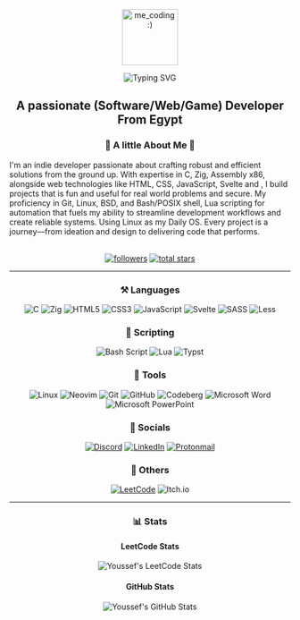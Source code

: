 <div align="center">

<img src="https://external-content.duckduckgo.com/iu/?u=https%3A%2F%2Fmedia.tenor.com%2FNCRHhqkXrJYAAAAj%2Fprogrammers-go-internet.gif&f=1&nofb=1&ipt=55d092dfa5ca1a35c080eaa64b4644e919fc61c8607f92f5bc7911f662a0499f" alt="me_coding :)" style="width:100px;"/>

![Typing SVG](https://readme-typing-svg.herokuapp.com?font=Noto+Sans&weight=800&size=40&letterSpacing=2px&duration=2000&pause=2000&color=ffffff&center=true&vCenter=true&width=600&lines=Youssef+Mohamed+Abbas)

## **A passionate (Software/Web/Game) Developer From Egypt**

### 🌟 A little About Me 🌟

<div align="left">
I'm an indie developer passionate about crafting robust and efficient solutions from the ground up. With expertise in C, Zig, Assembly x86, alongside web technologies like HTML, CSS, JavaScript, Svelte and , I build projects that is fun and useful for real world problems and secure. My proficiency in Git, Linux, BSD, and Bash/POSIX shell, Lua scripting for automation that fuels my ability to streamline development workflows and create reliable systems. Using Linux as my Daily OS. Every project is a journey—from ideation and design to delivering code that performs.
</div>
<br>
   <p align="center">
      <a href="https://github.com/YoussefMAbbas?tab=followers">
         <img alt="followers" title="Follow me on Github" src="https://custom-icon-badges.demolab.com/github/followers/YoussefMAbbas?color=236ad3&labelColor=1155ba&style=for-the-badge&logo=person-add&label=Followers&logoColor=white"/></a>
      <a href="https://github.com/YoussefMAbbas?tab=repositories&sort=stargazers">
         <img alt="total stars" title="Total stars on GitHub" src="https://custom-icon-badges.demolab.com/github/stars/YoussefMAbbas?color=55960c&style=for-the-badge&labelColor=488207&logo=star"/></a>
   </p>

---

### ⚒️ Languages

![C](https://img.shields.io/badge/c-%2300599C.svg?style=for-the-badge&logo=c&logoColor=white)
![Zig](https://img.shields.io/badge/Zig-%23F7A41D.svg?style=for-the-badge&logo=zig&logoColor=white)
![HTML5](https://img.shields.io/badge/html5-%23E34F26.svg?style=for-the-badge&logo=html5&logoColor=white)
![CSS3](https://img.shields.io/badge/css3-%231572B6.svg?style=for-the-badge&logo=css3&logoColor=white)
![JavaScript](https://img.shields.io/badge/javascript-%23323330.svg?style=for-the-badge&logo=javascript&logoColor=%23F7DF1E)
![Svelte](https://img.shields.io/badge/svelte-%23f1413d.svg?style=for-the-badge&logo=svelte&logoColor=white)
![SASS](https://img.shields.io/badge/SASS-hotpink.svg?style=for-the-badge&logo=SASS&logoColor=white)
![Less](https://img.shields.io/badge/less-2B4C80?style=for-the-badge&logo=less&logoColor=white)

### 📜 Scripting

![Bash Script](https://img.shields.io/badge/bash_script-%23121011.svg?style=for-the-badge&logo=gnu-bash&logoColor=white)
![Lua](https://img.shields.io/badge/lua-%232C2D72.svg?style=for-the-badge&logo=lua&logoColor=white)
![Typst](https://img.shields.io/badge/typst-239DAD.svg?style=for-the-badge&logo=typst&logoColor=white)

### 🧰 Tools

![Linux](https://img.shields.io/badge/Linux-FCC624?style=for-the-badge&logo=linux&logoColor=black)
![Neovim](https://img.shields.io/badge/NeoVim-%2357A143.svg?&style=for-the-badge&logo=neovim&logoColor=white)
![Git](https://img.shields.io/badge/git-%23F05033.svg?style=for-the-badge&logo=git&logoColor=white)
![GitHub](https://img.shields.io/badge/github-%23121011.svg?style=for-the-badge&logo=github&logoColor=white)
![Codeberg](https://img.shields.io/badge/Codeberg-2185D0?style=for-the-badge&logo=Codeberg&logoColor=white)
![Microsoft Word](https://img.shields.io/badge/Microsoft_Word-2B579A?style=for-the-badge&logo=microsoft-word&logoColor=white)
![Microsoft PowerPoint](https://img.shields.io/badge/Microsoft_PowerPoint-B7472A?style=for-the-badge&logo=microsoft-powerpoint&logoColor=white)

### 💬 Socials

<a href="https://discordapp.com/users/838922079540609026">![Discord](https://img.shields.io/badge/Discord-%235865F2.svg?style=for-the-badge&logo=discord&logoColor=white)</a>
<a href="https://eg.linkedin.com/in/youssefmabbas">![LinkedIn](https://img.shields.io/badge/linkedin-%230077B5.svg?style=for-the-badge&logo=linkedin&logoColor=white)</a>
<a href="mailto:youssefabbasofficial@protonmail.com">![Protonmail](https://img.shields.io/badge/ProtonMail-8B89CC?style=for-the-badge&logo=protonmail&logoColor=white)</a>

### 🫙 Others

<a href="https://leetcode.com/u/Youssef_Abbas/">![LeetCode](https://img.shields.io/badge/LeetCode-000000?style=for-the-badge&logo=LeetCode&logoColor=#d16c06)</a>
![Itch.io](https://img.shields.io/badge/Itch-%23FF0B34.svg?style=for-the-badge&logo=Itch.io&logoColor=white)

---

### 📊 Stats

#### LeetCode Stats

![Youssef's LeetCode Stats](https://leetcard.jacoblin.cool/Youssef_Abbas?theme=light&font=Noto%20Sans&ext=activity)

#### GitHub Stats

![Youssef's GitHub Stats](https://github-readme-stats.vercel.app/api?username=YoussefMAbbas&theme=light&show_icons=true&hide_border=true&count_private=true)

</div>

